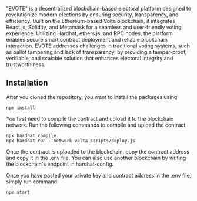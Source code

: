 "EVOTE" is a decentralized blockchain-based electoral platform designed to revolutionize modern elections by ensuring security, transparency, and efficiency. Built on the Ethereum-based Volta blockchain, it integrates React.js, Solidity, and Metamask for a seamless and user-friendly voting experience. Utilizing Hardhat, ethers.js, and RPC nodes, the platform enables secure smart contract deployment and reliable blockchain interaction. EVOTE addresses challenges in traditional voting systems, such as ballot tampering and lack of transparency, by providing a tamper-proof, verifiable, and scalable solution that enhances electoral integrity and trustworthiness.
## Installation

After you cloned the repository, you want to install the packages using

```shell
npm install
```

You first need to compile the contract and upload it to the blockchain network. Run the following commands to compile and upload the contract.

```shell
npx hardhat compile
npx hardhat run --network volta scripts/deploy.js
```

Once the contract is uploaded to the blockchain, copy the contract address and copy it in the .env file. You can also use another blockchain by writing the blockchain's endpoint in hardhat-config.

Once you have pasted your private key and contract address in the .env file, simply run command

```shell
npm start
```

